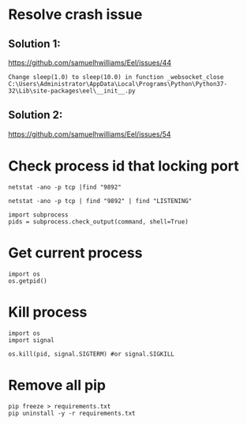 # Resolve crash issue

## Solution 1:

https://github.com/samuelhwilliams/Eel/issues/44

```
Change sleep(1.0) to sleep(10.0) in function _websocket_close
C:\Users\Administrator\AppData\Local\Programs\Python\Python37-32\Lib\site-packages\eel\__init__.py
```

## Solution 2:

https://github.com/samuelhwilliams/Eel/issues/54

# Check process id that locking port

```
netstat -ano -p tcp |find "9892"

netstat -ano -p tcp | find "9892" | find "LISTENING"

import subprocess
pids = subprocess.check_output(command, shell=True)
```

# Get current process

```
import os
os.getpid()
```

# Kill process

```
import os
import signal

os.kill(pid, signal.SIGTERM) #or signal.SIGKILL
```

# Remove all pip

```
pip freeze > requirements.txt
pip uninstall -y -r requirements.txt
```